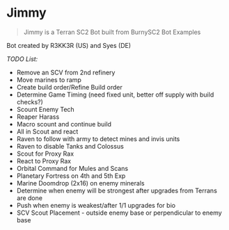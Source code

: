 # Jimmy
>Jimmy is a Terran SC2 Bot built from BurnySC2 Bot Examples

Bot created by R3KK3R (US) and Syes (DE)

_TODO List:_
- Remove an SCV from 2nd refinery
- Move marines to ramp
- Create build order/Refine Build order
- Determine Game Timing (need fixed unit, better off supply with build checks?)
- Scount Enemy Tech
- Reaper Harass
- Macro scount and continue build
- All in Scout and react
- Raven to follow with army to detect mines and invis units
- Raven to disable Tanks and Colossus
- Scout for Proxy Rax
- React to Proxy Rax
- Orbital Command for Mules and Scans
- Planetary Fortress on 4th and 5th Exp
- Marine Doomdrop (2x16) on enemy minerals
- Determine when enemy will be strongest after upgrades from Terrans are done
- Push when enemy is weakest/after 1/1 upgrades for bio
- SCV Scout Placement - outside enemy base or perpendicular to enemy base
